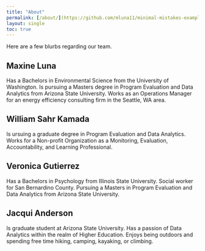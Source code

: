 ```yaml
---
title: "About"
permalink: [/about/](https://github.com/mluna11/minimal-mistakes-example/blob/d199573503a4ce53e4c5d209045b1cd740ae0e36/_pages/about/)
layout: single
toc: true
---
```


Here are a few blurbs regarding our team.

## Maxine Luna

Has a Bachelors in Environmental Science from the University of Washington. Is pursuing a Masters degree in Program Evaluation and Data Analytics from Arizona State University. Works as an Operations Manager for an energy efficiency consulting firm in the Seattle, WA area.

## William Sahr Kamada

Is ursuing a graduate degree in Program Evaluation and Data Analytics. Works for a Non-profit Organization as a Monitoring, Evaluation, Accountability, and Learning
Professional.

## Veronica Gutierrez

Has a Bachelors in Psychology from Illinois State University. Social worker for San Bernardino County. Pursuing a Masters in Program Evaluation and Data Analytics from Arizona State University.

## Jacqui Anderson

Is graduate student at Arizona State University. Has a passion of Data Analytics within the realm of Higher Education. Enjoys being outdoors and spending free time hiking, camping, kayaking, or climbing.
